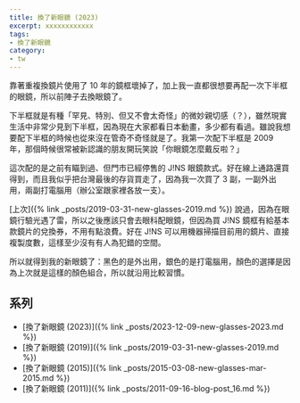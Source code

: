 ```yaml
---
title: 換了新眼鏡 (2023)
excerpt: xxxxxxxxxxxx
tags:
- 換了新眼鏡
category:
- tw
---
```


靠著重複換鏡片使用了 10 年的鏡框壞掉了，加上我一直都很想要再配一次下半框的眼鏡，所以前陣子去換眼鏡了。

下半框就是有種「罕見、特別、但又不會太奇怪」的微妙親切感（？），雖然現實生活中非常少見到下半框，因為現在大家都看日本動畫，多少都有看過。雖說我想要配下半框的時候也從來沒在管奇不奇怪就是了。我第一次配下半框是 2009 年，那個時候很常被新認識的朋友開玩笑說「你眼鏡怎麼戴反啦？」

這次配的是之前有瞄到過、但門市已經停售的 J!NS 眼鏡款式。好在線上通路還買得到，而且我似乎把台灣最後的存貨買走了，因為我一次買了 3 副，一副外出用，兩副打電腦用（辦公室跟家裡各放一支）。

[上次]({% link _posts/2019-03-31-new-glasses-2019.md %}) 說過，因為在眼鏡行驗光遇了雷，所以之後應該只會去眼科配眼鏡，但因為買 J!NS 鏡框有給基本款鏡片的兌換券，不用有點浪費。好在 J!NS 可以用機器掃描目前用的鏡片、直接複製度數，這樣至少沒有有人為犯錯的空間。

所以就得到我的新眼鏡了：黑色的是外出用，銀色的是打電腦用，顏色的選擇是因為上次就是這樣的顏色組合，所以就沿用比較習慣。

## 系列

- [換了新眼鏡 (2023)]({% link _posts/2023-12-09-new-glasses-2023.md %})
- [換了新眼鏡 (2019)]({% link _posts/2019-03-31-new-glasses-2019.md %})
- [換了新眼鏡 (2015)]({% link _posts/2015-03-08-new-glasses-mar-2015.md %})
- [換了新眼鏡 (2011)]({% link _posts/2011-09-16-blog-post_16.md %})
